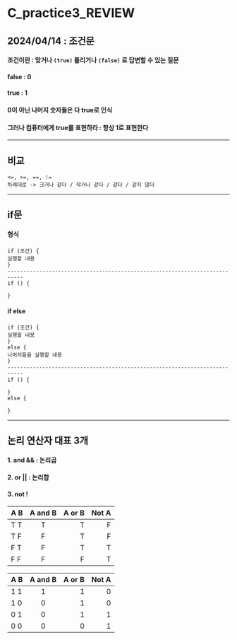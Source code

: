 # C_practice3_REVIEW
## 2024/04/14 : 조건문
#### 조건이란 : 맞거나 ```(true)``` 틀리거나 ```(false)``` 로 답변할 수 있는 질문
#### false : 0
#### true : 1
#### 0이 아닌 나머지 숫자들은 다 true로 인식
#### 그러나 컴퓨터에게 true를 표현하라 : 항상 1로 표현한다
----
## 비교
    <=, >=, ==, !=
    차례대로 -> 크거나 같다 / 작거나 같다 / 같다 / 같지 않다
----
## if문
#### 형식
    if (조건) {
    실행할 내용
    }
    ---------------------------------------------------------------------------
    if () {

    }
#### if else
    if (조건) {
    실행할 내용
    }
    else {
    나머지들을 실행할 내용
    }
    ---------------------------------------------------------------------------
    if () {

    }
    else {

    }
----
## 논리 연산자 대표 3개
#### 1. and && : 논리곱
#### 2. or || : 논리합
#### 3. not !

| A B | A and B | A or B | Not A |
|:----------|:----------:|----------:|----------:|
| T T | T | T | F |
| T F | F | T | F |
| F T | F | T | T |
| F F | F | F | T |

| A B | A and B | A or B | Not A |
|:----------|:----------:|----------:|----------:|
| 1 1 | 1 | 1 | 0 |
| 1 0 | 0 | 1 | 0 |
| 0 1 | 0 | 1 | 1 |
| 0 0 | 0 | 0 | 1 |
